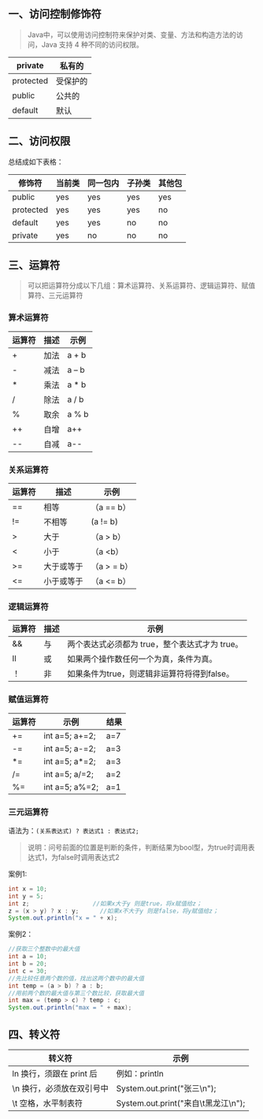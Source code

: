 ## 一、访问控制修饰符

> Java中，可以使用访问控制符来保护对类、变量、方法和构造方法的访问，Java 支持 4 种不同的访问权限。

| private   | 私有的  |
| --------- | ---- |
| protected | 受保护的 |
| public    | 公共的  |
| default   | 默认   |

## 二、访问权限

总结成如下表格：

| **修饰符**   | **当前类** | **同一包内** | **子孙类** | **其他包** |
| --------- | ------- | -------- | ------- | ------- |
| public    | yes     | yes      | yes     | yes     |
| protected | yes     | yes      | yes     | no      |
| default   | yes     | yes      | no      | no      |
| private   | yes     | no       | no      | no      |

## 三、运算符

> 可以把运算符分成以下几组：算术运算符、关系运算符、逻辑运算符、赋值算符、三元运算符

### 算术运算符

| **运算符** | **描述** | **示例** |
| ------- | ------ | ------ |
| +      | 加法     | a + b  |
| -      | 减法     | a – b  |
| *      | 乘法     | a * b |
| /       | 除法     | a / b  |
| %       | 取余     | a % b  |
| ++     | 自增     | a++    |
| --     | 自减     | a--    |

### 关系运算符

| **运算符** | **描述** | **示例**    |
| ------- | ------ | --------- |
| ==     | 相等     | （a == b）  |
| !=      | 不相等    | (a != b)  |
| >      | 大于     | （a > b）   |
| <       | 小于     | （a <b）   |
| >=     | 大于或等于  | （a > = b） |
| <=      | 小于或等于  | （a <= b）  |

### 逻辑运算符

| **运算符** | **描述** | **示例**                       |
| ------- | ------ | ---------------------------- |
| &&      | 与      | 两个表达式必须都为 true，整个表达式才为 true。 |
| II|   或      | 如果两个操作数任何一个为真，条件为真。          |
| ！       | 非      | 如果条件为true，则逻辑非运算符将得到false。   |

### 赋值运算符

| **运算符** | **示例**          | **结果** |
| ------- | --------------- | ------ |
| +=     | int a=5; a+=2;  | a=7    |
| -=     | int a=5; a-=2;  | a=3    |
| *=     | int a=5; a*=2; | a=3    |
| /=      | int a=5; a/=2;  | a=2    |
| %=      | int a=5; a%=2;  | a=1    |

### 三元运算符

语法为：`(关系表达式) ? 表达式1 : 表达式2;`

> 说明：问号前面的位置是判断的条件，判断结果为bool型，为true时调用表达式1，为false时调用表达式2
> 
案例1:

```java
int x = 10;
int y = 5;
int z;                  //如果x大于y 则是true，将x赋值给z；						
z = (x > y) ? x : y;	  //如果x不大于y 则是false，将y赋值给z；	
System.out.println("x = " + x);
```

案例2：

```java
//获取三个整数中的最大值
int a = 10;
int b = 20;
int c = 30;
//先比较任意两个数的值，找出这两个数中的最大值
int temp = (a > b) ? a : b;
//用前两个数的最大值与第三个数比较，获取最大值
int max = (temp > c) ? temp : c;
System.out.println("max = " + max);
```

## 四、转义符
| 转义符 | 示例                   |
| ----------------- | ------------------------------ |
| ln 换行，须跟在 print 后 | 例如：println                     |
| \n 换行，必须放在双引号中    | System.out.print("张三\n");      |
| \t 空格，水平制表符       | System.out.print("来自\t黑龙江\n");
